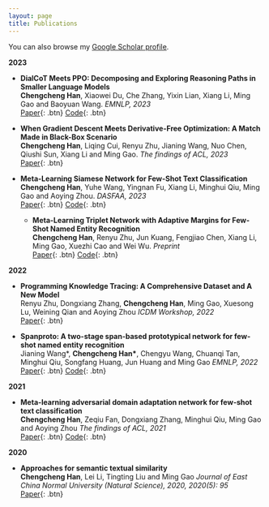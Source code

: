 ```yaml
---
layout: page
title: Publications
---
```


You can also browse my <a href="https://scholar.google.com/citations?hl=zh-CN&user=kGlQ56YAAAAJ" target="_blank">Google Scholar profile</a>.
<br />

**2023**

- **DialCoT Meets PPO: Decomposing and Exploring Reasoning Paths in Smaller Language Models**  
  **Chengcheng Han**, Xiaowei Du, Che Zhang, Yixin Lian, Xiang Li, Ming Gao and Baoyuan Wang.
  *EMNLP, 2023*  
  [Paper](https://arxiv.org/pdf/2310.05074.pdf){: .btn}
  [Code](https://github.com/hccngu/DialCoT){: .btn} 

- **When Gradient Descent Meets Derivative-Free Optimization: A Match Made in Black-Box Scenario**  
  **Chengcheng Han**, Liqing Cui, Renyu Zhu, Jianing Wang, Nuo Chen, Qiushi Sun, Xiang Li and Ming Gao.
  *The findings of ACL, 2023*  
  [Paper](https://arxiv.org/pdf/2305.10013.pdf){: .btn}
  <!-- [Code](https://github.com/hccngu/Meta-SN){: .btn}  -->

- **Meta-Learning Siamese Network for Few-Shot Text Classification**  
  **Chengcheng Han**, Yuhe Wang, Yingnan Fu, Xiang Li, Minghui Qiu, Ming Gao and Aoying Zhou.
  *DASFAA, 2023*  
  [Paper](https://arxiv.org/pdf/2302.03507.pdf){: .btn}
  [Code](https://github.com/hccngu/Meta-SN){: .btn} 

  - **Meta-Learning Triplet Network with Adaptive Margins for Few-Shot Named Entity Recognition**  
  **Chengcheng Han**, Renyu Zhu, Jun Kuang, Fengjiao Chen, Xiang Li, Ming Gao, Xuezhi Cao and Wei Wu.
  *Preprint*  
  [Paper](https://arxiv.org/pdf/2302.07739.pdf){: .btn}
  [Code](https://github.com/hccngu/MeTNet){: .btn}


**2022**

- **Programming Knowledge Tracing: A Comprehensive Dataset and A New Model**  
  Renyu Zhu, Dongxiang Zhang, **Chengcheng Han**, Ming Gao, Xuesong Lu, Weining Qian and Aoying Zhou
  *ICDM Workshop, 2022*  
  [Paper](https://arxiv.org/pdf/2112.08273){: .btn}
<!--   [Code](https://github.com/desh2608/gss){: .btn}  -->
  
- **Spanproto: A two-stage span-based prototypical network for few-shot named entity recognition**  
  Jianing Wang\*, **Chengcheng Han\***, Chengyu Wang, Chuanqi Tan, Minghui Qiu, Songfang Huang, Jun Huang and Ming Gao
  *EMNLP, 2022*  
  [Paper](https://arxiv.org/pdf/2210.09049){: .btn}
  [Code](https://github.com/alibaba/EasyNLP){: .btn} 


**2021**

- **Meta-learning adversarial domain adaptation network for few-shot text classification**  
  **Chengcheng Han**, Zeqiu Fan, Dongxiang Zhang, Minghui Qiu, Ming Gao and Aoying Zhou
  *The findings of ACL, 2021*  
  [Paper](https://arxiv.org/pdf/2107.12262){: .btn}
  [Code](https://github.com/hccngu/MLADA){: .btn}
<!--   [Slides](/static/ppt/slt21_spectral_slides.pdf){: .btn} -->

**2020**

- **Approaches for semantic textual similarity**  
  **Chengcheng Han**, Lei Li, Tingting Liu and Ming Gao
  *Journal of East China Normal University (Natural Science), 2020, 2020(5): 95*  
  [Paper](https://xblk.ecnu.edu.cn/EN/article/downloadArticleFile.do?attachType=PDF&id=25768){: .btn}

<!-- - **The JHU multi-microphone multi-speaker ASR system for the CHiME-6 challenge**  
  Ashish Arora\*, **Desh Raj**\*, Aswin Shanmugam Subramanian\*, Ke Li\*, Bar Benyair, Matthew Maciejewski, Piotr Zelasko, Paola Garcia, Shinji Watanabe, Sanjeev Khudanpur.  
  *The 6th CHiME Workshop (at ICASSP 2020)*.  
  [Paper](https://arxiv.org/abs/2006.07898){: .btn}
  [Video](https://www.youtube.com/watch?v=BLK8YFNk7is&feature=youtu.be){: .btn}
  [Slides](https://chimechallenge.github.io/chime2020-workshop/presentations/CHiME_2020_slides_arora.pdf){: .btn} -->

<!-- 
**Non-refereed project reports:**

- **Desh Raj**. *Semi-implicit variational inference for unsupervised acoustic unit discovery*.
    [PDF](/static/report/aud.pdf){: .btn}
- Tara Abrishami, **Desh Raj**, Noah Scribner, Vasileios Papaioannou. *Inference on Ohio redistricting maps from
Congressional 2016 elections*.
    [PDF](/static/report/ohio.pdf){: .btn}
- **Desh Raj**. *Estimating bounds for bit-truncated word embeddings*.
    [PDF](/static/report/bounds.pdf){: .btn}
- Venkat Arun, **Desh Raj**, Mrinal Tak, Sumeet Ranka. *Fine-grained readability estimation using language modeling*.
    [PDF](/static/report/readability.pdf){: .btn}
- **Desh Raj**, Kanhaiya Rathi. *A survey of probabilistic databases*. 
    [PDF](/static/report/dbms-survery.pdf){: .btn}
- **Desh Raj**, Abhilasha Sancheti, Mrinal Tak, Kunaal Jain. *Monitoring production line performance to reduce manufacturing failures*.
    [PDF](/static/report/bosch.pdf){: .btn}
- **Desh Raj**, Sumeet Ranka, Siddharth Kumar, Akashdeep Goswami, Samyak Kumbhalwar. *Spatial transformer networks*.
    [PDF](/static/report/stn.pdf){: .btn}

<br />  -->


